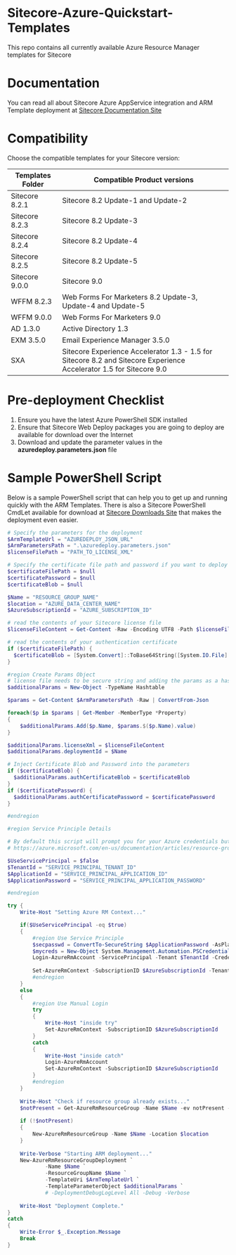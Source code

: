 # Sitecore-Azure-Quickstart-Templates
This repo contains all currently available Azure Resource Manager templates for Sitecore

# Documentation
You can read all about Sitecore Azure AppService integration and ARM Template deployment at [Sitecore Documentation Site](https://doc.sitecore.net/cloud)

# Compatibility
Choose the compatible templates for your Sitecore version:

| Templates Folder | Compatible Product versions                                           |
|------------------|-----------------------------------------------------------------------|
| Sitecore 8.2.1   | Sitecore 8.2 Update-1 and Update-2                                    |
| Sitecore 8.2.3   | Sitecore 8.2 Update-3                                                 |
| Sitecore 8.2.4   | Sitecore 8.2 Update-4                                                 |
| Sitecore 8.2.5   | Sitecore 8.2 Update-5                                                 |
| Sitecore 9.0.0   | Sitecore 9.0 		                                                   |
| WFFM 8.2.3       | Web Forms For Marketers 8.2 Update-3, Update-4 and Update-5           |
| WFFM 9.0.0       | Web Forms For Marketers 9.0								           |
| AD 1.3.0         | Active Directory 1.3                                                  |
| EXM 3.5.0        | Email Experience Manager 3.5.0                                        |
| SXA         | Sitecore Experience Accelerator 1.3 - 1.5 for Sitecore 8.2 and Sitecore Experience Accelerator 1.5 for Sitecore 9.0	 |

# Pre-deployment Checklist
1. Ensure you have the latest Azure PowerShell SDK installed
2. Ensure that Sitecore Web Deploy packages you are going to deploy are available for download over the Internet
3. Download and update the parameter values in the **azuredeploy.parameters.json** file

# Sample PowerShell Script
Below is a sample PowerShell script that can help you to get up and running quickly with the ARM Templates. There is also a Sitecore PowerShell CmdLet available for download at [Sitecore Downloads Site](https://dev.sitecore.net/) that makes the deployment even easier.

```PowerShell
# Specify the parameters for the deployment 
$ArmTemplateUrl = "AZUREDEPLOY_JSON_URL"
$ArmParametersPath = ".\azuredeploy.parameters.json"
$licenseFilePath = "PATH_TO_LICENSE_XML"

# Specify the certificate file path and password if you want to deploy Sitecore 9.0 XP or XDB configurations
$certificateFilePath = $null 
$certificatePassword = $null
$certificateBlob = $null

$Name = "RESOURCE_GROUP_NAME"
$location = "AZURE_DATA_CENTER_NAME"
$AzureSubscriptionId = "AZURE_SUBSCRIPTION_ID"

# read the contents of your Sitecore license file
$licenseFileContent = Get-Content -Raw -Encoding UTF8 -Path $licenseFilePath | Out-String

# read the contents of your authentication certificate
if ($certificateFilePath) {
  $certificateBlob = [System.Convert]::ToBase64String([System.IO.File]::ReadAllBytes($certificateFilePath))
}

#region Create Params Object
# license file needs to be secure string and adding the params as a hashtable is the only way to do it
$additionalParams = New-Object -TypeName Hashtable

$params = Get-Content $ArmParametersPath -Raw | ConvertFrom-Json

foreach($p in $params | Get-Member -MemberType *Property)
{
    $additionalParams.Add($p.Name, $params.$($p.Name).value)
}

$additionalParams.licenseXml = $licenseFileContent
$additionalParams.deploymentId = $Name

# Inject Certificate Blob and Password into the parameters
if ($certificateBlob) {
  $additionalParams.authCertificateBlob = $certificateBlob
}
if ($certificatePassword) {
  $additionalParams.authCertificatePassword = $certificatePassword
}

#endregion

#region Service Principle Details

# By default this script will prompt you for your Azure credentials but you can update the script to use an Azure Service Principal instead by following the details at the link below and updating the four variables below once you are done.
# https://azure.microsoft.com/en-us/documentation/articles/resource-group-authenticate-service-principal/

$UseServicePrincipal = $false
$TenantId = "SERVICE_PRINCIPAL_TENANT_ID"
$ApplicationId = "SERVICE_PRINCIPAL_APPLICATION_ID"
$ApplicationPassword = "SERVICE_PRINCIPAL_APPLICATION_PASSWORD"

#endregion

try {
   	Write-Host "Setting Azure RM Context..."

 	if($UseServicePrincipal -eq $true)
	{
		#region Use Service Principle
		$secpasswd = ConvertTo-SecureString $ApplicationPassword -AsPlainText -Force
		$mycreds = New-Object System.Management.Automation.PSCredential ($ApplicationId, $secpasswd)
		Login-AzureRmAccount -ServicePrincipal -Tenant $TenantId -Credential $mycreds
		
		Set-AzureRmContext -SubscriptionID $AzureSubscriptionId -TenantId $TenantId
		#endregion
	}
	else
	{
		#region Use Manual Login
		try 
		{
			Write-Host "inside try"
			Set-AzureRmContext -SubscriptionID $AzureSubscriptionId
		}
		catch 
		{
			Write-Host "inside catch"
			Login-AzureRmAccount
			Set-AzureRmContext -SubscriptionID $AzureSubscriptionId
		}
		#endregion		
	}
	
 	Write-Host "Check if resource group already exists..."
	$notPresent = Get-AzureRmResourceGroup -Name $Name -ev notPresent -ea 0
	
	if (!$notPresent) 
	{
		New-AzureRmResourceGroup -Name $Name -Location $location
	}
	
	Write-Verbose "Starting ARM deployment..."
	New-AzureRmResourceGroupDeployment `
			-Name $Name `
			-ResourceGroupName $Name `
			-TemplateUri $ArmTemplateUrl `
			-TemplateParameterObject $additionalParams `
			# -DeploymentDebugLogLevel All -Debug -Verbose
			
	Write-Host "Deployment Complete."
}
catch 
{
	Write-Error $_.Exception.Message
	Break 
}
```

